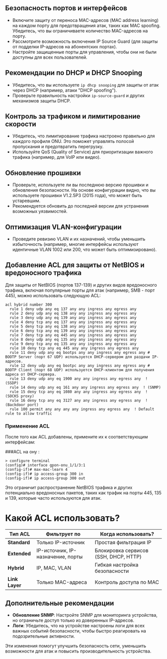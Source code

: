 ## Безопасность портов и интерфейсов

- Включите защиту от переноса MAC-адресов (MAC address learning) на каждом порту для предотвращения атак, таких как MAC spoofing. Убедитесь, что вы ограничиваете количество MAC-адресов на порту.
- Рассмотрите возможность включения IP Source Guard (для защиты от подделки IP-адресов на абонентских портах).
- Настройте защищенные порты для управления, чтобы они не были доступны для всех пользователей.

## Рекомендации по DHCP и DHCP Snooping

- Убедитесь, что вы используете `ip dhcp snooping` для защиты от атак через DHCP (например, атаки "DHCP spoofing").
- Проверьте правильность настройки `ip-source-guard` и других механизмов защиты DHCP.

## Контроль за трафиком и лимитирование скорости

- Убедитесь, что лимитирование трафика настроено правильно для каждого профиля ONU. Это поможет управлять полосой пропускания и предотвратить перегрузку.
- Используйте QoS (Quality of Service) для приоритизации важного трафика (например, для VoIP или видео).

## Обновление прошивки

- Проверьте, используете ли вы последнюю версию прошивки и обновления безопасности. На основе конфигурации видно, что вы используете прошивки V1.2.5P3 (2015 года), что может быть устаревшим.
- Рекомендуется обновить до последней версии для устранения возможных уязвимостей.

## Оптимизация VLAN-конфигурации

- Проведите ревизию VLAN и их назначений, чтобы уменьшить избыточность (например, многие интерфейсы используют идентичные VLAN 1002 или 200, что может быть оптимизировано).

## Добавление ACL для защиты от NetBIOS и вредоносного трафика

Для защиты от NetBIOS (портов 137-139) и других видов вредоносного трафика, включая популярные порты для атак (например, SMB - порт 445), можно использовать следующую ACL:

```shell
acl hybrid number 300
  rule 1 deny udp any eq 137 any any ingress any egress any
  rule 2 deny udp any eq 138 any any ingress any egress any
  rule 3 deny udp any eq 139 any any ingress any egress any
  rule 4 deny tcp any eq 137 any any ingress any egress any
  rule 5 deny tcp any eq 138 any any ingress any egress any
  rule 6 deny tcp any eq 139 any any ingress any egress any
  rule 7 deny tcp any eq 445 any any ingress any egress any
  rule 8 deny udp any eq 135 any any ingress any egress any
  rule 9 deny tcp any eq 135 any any ingress any egress any
  rule 10 deny tcp any eq 445 any any ingress any egress any
  rule 11 deny udp any eq bootps any any ingress any egress any # BOOTP Server (порт 67 UDP) используется DHCP-сервером для раздачи IP-адресов.
  rule 12 deny udp any eq bootpc any any ingress any egress any # BOOTP Client (порт 68 UDP) используется DHCP-клиентом для получения адреса от DHCP-сервера.
  rule 13 deny udp any eq 1900 any any ingress any egress any  ! (SSDP)
  rule 14 deny udp any eq 161 any any ingress any egress any  ! (SNMP)
  rule 15 deny tcp any eq 1080 any any ingress any egress any  ! (SOCKS proxy)
  rule 16 deny tcp any eq 3127 any any ingress any egress any  ! (Backdoor port)
  rule 100 permit any any any any ingress any egress any  ! Default rule to allow traffic
```

### Применение ACL

После того как ACL добавлены, примените их к соответствующим интерфейсам:

###ACL на ону :
```shell
> configure terminal
(config)# interface gpon-onu_1/1/3:1
(config-if)# max-mac-learn 4
(config-if)# ip access-group 300 in
(config-if)# ip access-group 300 out
```

Это ограничит распространение NetBIOS трафика и других потенциально вредоносных пакетов, таких как трафик на порты 445, 135 и 139, которые часто используются для атак.

# Какой ACL использовать?

| Тип ACL      | Фильтрует по                      | Когда использовать?                        |
|-------------|----------------------------------|--------------------------------------------|
| **Standard**  | Только IP-источник              | Простая фильтрация IP                     |
| **Extended**  | IP-источник, IP-назначение, порты | Блокировка сервисов (SSH, DHCP, HTTP)     |
| **Hybrid**    | IP, MAC, VLAN                   | Гибкая настройка безопасности             |
| **Link Layer** | Только MAC-адреса               | Контроль доступа по MAC                   |


## Дополнительные рекомендации

- **Обновление SNMP**: Настройте SNMP для мониторинга устройства, но ограничьте доступ только из доверенных IP-адресов.
- **Логи**: Убедитесь, что на устройстве настроены логи для всех важных событий безопасности, чтобы быстро реагировать на подозрительные активности.

Эти изменения помогут улучшить безопасность сети, уменьшить возможности для атак и повысить производительность устройства.

